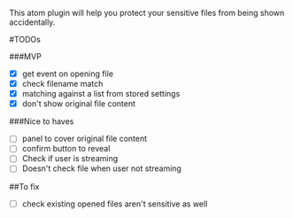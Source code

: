 This atom plugin will help you protect your sensitive files from being shown accidentally.

#TODOs

###MVP
- [x] get event on opening file
- [x] check filename match
- [x] matching against a list from stored settings
- [x] don't show original file content

###Nice to haves
- [ ] panel to cover original file content
- [ ] confirm button to reveal
- [ ] Check if user is streaming
- [ ] Doesn't check file when user not streaming

##To fix
- [ ] check existing opened files aren't sensitive as well
